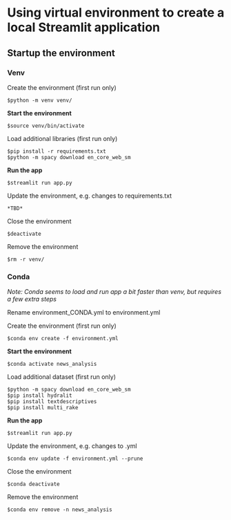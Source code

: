 # Using virtual environment to create a local Streamlit application

## Startup the environment

### Venv

Create the environment (first run only)

    $python -m venv venv/

**Start the environment**

    $source venv/bin/activate

Load additional libraries (first run only)

    $pip install -r requirements.txt
    $python -m spacy download en_core_web_sm

**Run the app**

    $streamlit run app.py

Update the environment, e.g. changes to requirements.txt

    *TBD*

Close the environment

    $deactivate

Remove the environment

    $rm -r venv/

### Conda

*Note: Conda seems to load and run app a bit faster than venv, but requires a few extra steps*

Rename environment_CONDA.yml to environment.yml

Create the environment (first run only)

    $conda env create -f environment.yml

**Start the environment**

    $conda activate news_analysis

Load additional dataset (first run only)

    $python -m spacy download en_core_web_sm
    $pip install hydralit
    $pip install textdescriptives
    $pip install multi_rake

**Run the app**

    $streamlit run app.py

Update the environment, e.g. changes to .yml

    $conda env update -f environment.yml --prune

Close the environment

    $conda deactivate

Remove the environment

    $conda env remove -n news_analysis
